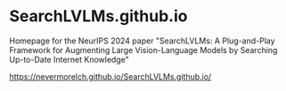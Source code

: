 # SearchLVLMs.github.io
Homepage for the NeurIPS 2024 paper "SearchLVLMs: A Plug-and-Play Framework for Augmenting Large Vision-Language Models by Searching Up-to-Date Internet Knowledge"

https://nevermorelch.github.io/SearchLVLMs.github.io/
